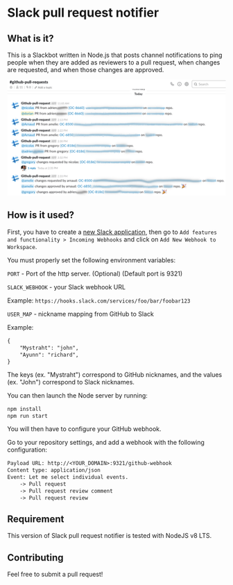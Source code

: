# Slack pull request notifier

## What is it?

This is a Slackbot written in Node.js that posts channel notifications to ping people when they are added as reviewers to a pull request, when changes are requested, and when those changes are approved.

![Illustration image](https://github.com/OpenClassrooms/slack-pull-request-notifier/blob/master/images/github-pull-request.png "Illustration image")

## How is it used?

First, you have to create a [new Slack application](https://api.slack.com/apps), then go to `Add features and functionality > Incoming Webhooks` and click on `Add New Webhook to Workspace`.

You must properly set the following environment variables:

`PORT` - Port of the http server. (Optional) (Default port is 9321) 

`SLACK_WEBHOOK` - your Slack webhook URL

Example: `https://hooks.slack.com/services/foo/bar/foobar123`

`USER_MAP` - nickname mapping from GitHub to Slack

Example:

    {
        "Mystraht": "john",
        "Ayunn": "richard",
    }
    
The keys (ex. "Mystraht") correspond to GitHub nicknames, and the values (ex. "John") correspond to Slack nicknames.

You can then launch the Node server by running:

    npm install
    npm run start

You will then have to configure your GitHub webhook.

Go to your repository settings, and add a webhook with the following configuration:

    Payload URL: http://<YOUR_DOMAIN>:9321/github-webhook
    Content type: application/json
    Event: Let me select individual events.
        -> Pull request
        -> Pull request review comment
        -> Pull request review
        
## Requirement

This version of Slack pull request notifier is tested with NodeJS v8 LTS.

## Contributing

Feel free to submit a pull request!

